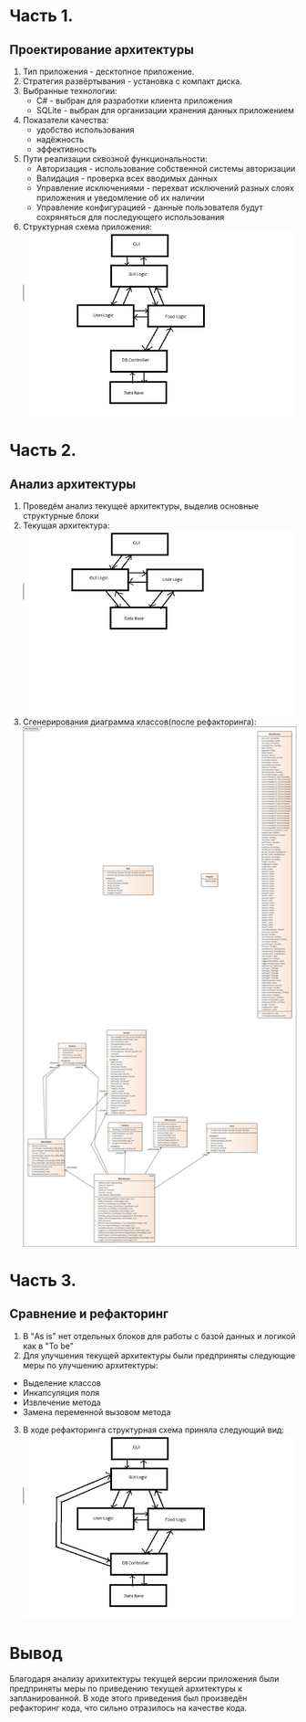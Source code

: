 # Часть 1.
## Проектирование архитектуры
1. Тип приложения - десктопное приложение.
2. Стратегия развёртывания - установка с компакт диска.
3. Выбранные технологии:
    * C# - выбран для разработки клиента приложения
    * SQLite - выбран для организации хранения данных приложением
4. Показатели качества:
    * удобство использования
    * надёжность
    * эффективность
5. Пути реализации сквозной функциональности:
    * Авторизация - использование собственной системы авторизации
    * Валидация - проверка всех вводимых данных
    * Управление исключениями - перехват исключений разных слоях приложения и уведомление об их наличии
    * Управление конфигурацией - данные пользователя будут сохряняться для последующего использования  
6. Структурная схема приложения:
    ![](https://github.com/TRTPOteamMoon/Dietpitanie/blob/master/Lab4/Scheme1.jpg)
# Часть 2.
## Анализ архитектуры
1. Проведём анализ текущеё архитектуры, выделив основные структурные блоки
2. Текущая архитектура: 
![](https://github.com/TRTPOteamMoon/Dietpitanie/blob/master/Lab4/Scheme2.jpg)
3. Сгенерирования диаграмма классов(после рефакторинга):
![](https://github.com/TRTPOteamMoon/Dietpitanie/blob/master/Lab4/Dietpitanie.jpg)
# Часть 3.
## Сравнение и рефакторинг
1. В "As is" нет отдельных блоков для работы с базой данных и логикой как в "To be"
2. Для улучшения текущей архитектуры были предприняты следующие меры по улучшению архитектуры:
* Выделение классов 
* Инкапсуляция поля
* Извлечение метода
* Замена переменной вызовом метода
3. В ходе рефакторинга структурная схема приняла следующий вид:
![](https://github.com/TRTPOteamMoon/Dietpitanie/blob/master/Lab4/Scheme3.jpg)

# Вывод
Благодаря анализу арихитектуры текущей версии приложения были предприняты меры по приведению текущей архитектуры к запланированной. В ходе этого приведения был произведён рефакторинг кода, что сильно отразилось на качестве кода.